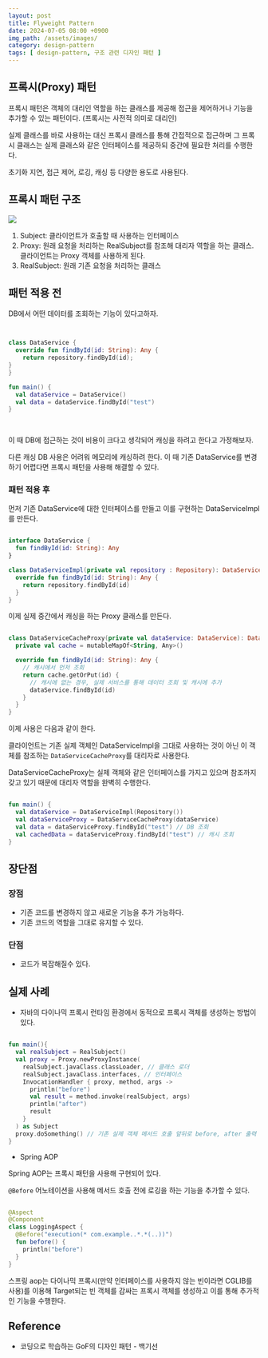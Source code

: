 ```yaml
---
layout: post
title: Flyweight Pattern
date: 2024-07-05 08:00 +0900
img_path: /assets/images/
category: design-pattern
tags: [ design-pattern, 구조 관련 디자인 패턴 ]
---
```


## 프록시(Proxy) 패턴

프록시 패턴은 객체의 대리인 역할을 하는 클래스를 제공해 접근을 제어하거나 기능을 추가할 수 있는 패턴이다. (프록시는 사전적 의미로 대리인)

실제 클래스를 바로 사용하는 대신 프록시 클래스를 통해 간접적으로 접근하며 그 프록시 클래스는 실제 클래스와 같은 인터페이스를 제공하되 중간에 필요한 처리를 수행한다. 

초기화 지연, 접근 제어, 로깅, 캐싱 등 다양한 용도로 사용된다.

## 프록시 패턴 구조

![]({{site.url}}/assets/images/proxy.png)

1. Subject: 클라이언트가 호출할 때 사용하는 인터페이스 
2. Proxy: 원래 요청을 처리하는 RealSubject를 참조해 대리자 역할을 하는 클래스. 클라이언트는 Proxy 객체를 사용하게 된다.
3. RealSubject: 원래 기존 요청을 처리하는 클래스

## 패턴 적용 전 

DB에서 어떤 데이터를 조회하는 기능이 있다고하자.

```kotlin


class DataService {
  override fun findById(id: String): Any {
    return repository.findById(id);
}
}

fun main() {
  val dataService = DataService()
  val data = dataService.findById("test")
}

 

```

이 때 DB에 접근하는 것이 비용이 크다고 생각되어 캐싱을 하려고 한다고 가정해보자. 

다른 캐싱 DB 사용은 어려워 메모리에 캐싱하려 한다. 이 때 기존 DataService를 변경하기 어렵다면 프록시 패턴을 사용해 해결할 수 있다.  


### 패턴 적용 후

먼저 기존 DataService에 대한 인터페이스를 만들고 이를 구현하는 DataServiceImpl를 만든다.

```kotlin

interface DataService {
  fun findById(id: String): Any
}

class DataServiceImpl(private val repository : Repository): DataService{
  override fun findById(id: String): Any {
    return repository.findById(id)
  }
}

```

이제 실제 중간에서 캐싱을 하는 Proxy 클래스를 만든다.

```kotlin

class DataServiceCacheProxy(private val dataService: DataService): DataService{
  private val cache = mutableMapOf<String, Any>()

  override fun findById(id: String): Any {
    // 캐시에서 먼저 조회
    return cache.getOrPut(id) {
      // 캐시에 없는 경우, 실제 서비스를 통해 데이터 조회 및 캐시에 추가
      dataService.findById(id)
    }
  }
}

```

이제 사용은 다음과 같이 한다.

클라이언트는 기존 실제 객체인 DataServiceImpl을 그대로 사용하는 것이 아닌 이 객체를 참조하는 `DataServiceCacheProxy`를 대리자로 사용한다. 

DataServiceCacheProxy는 실제 객체와 같은 인터페이스를 가지고 있으며 참조까지 갖고 있기 때문에 대리자 역할을 완벽히 수행한다.

```kotlin

fun main() {
  val dataService = DataServiceImpl(Repository())
  val dataServiceProxy = DataServiceCacheProxy(dataService)
  val data = dataServiceProxy.findById("test") // DB 조회
  val cachedData = dataServiceProxy.findById("test") // 캐시 조회
}

```



## 장단점

### 장점

- 기존 코드를 변경하지 않고 새로운 기능을 추가 가능하다.
- 기존 코드의 역할을 그대로 유지할 수 있다. 


### 단점 

- 코드가 복잡해질수 있다.

## 실제 사례

- 자바의 다이나믹 프록시
런타임 환경에서 동적으로 프록시 객체를 생성하는 방법이 있다.

```kotlin

fun main(){
  val realSubject = RealSubject() 
  val proxy = Proxy.newProxyInstance(
    realSubject.javaClass.classLoader, // 클래스 로더
    realSubject.javaClass.interfaces, // 인터페이스
    InvocationHandler { proxy, method, args ->
      println("before")
      val result = method.invoke(realSubject, args)
      println("after")
      result
    }
  ) as Subject
  proxy.doSomething() // 기존 실제 객체 메서드 호출 앞뒤로 before, after 출력
}

```


- Spring AOP

Spring AOP는 프록시 패턴을 사용해 구현되어 있다. 

`@Before` 어노테이션을 사용해 메서드 호출 전에 로깅을 하는 기능을 추가할 수 있다. 

```kotlin

@Aspect
@Component
class LoggingAspect {
  @Before("execution(* com.example..*.*(..))")
  fun before() {
    println("before")
  }
}

```

스프링 aop는 다이나믹 프록시(만약 인터페이스를 사용하지 않는 빈이라면 CGLIB를 사용)를 이용해 Target되는 빈 객체를 감싸는 프록시 객체를 생성하고 이를 통해 추가적인 기능을 수행한다. 






## Reference

- 코딩으로 학습하는 GoF의 디자인 패턴 - 백기선




